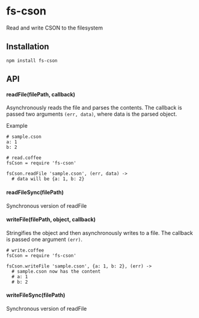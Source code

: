 # fs-cson

Read and write CSON to the filesystem


## Installation

```
npm install fs-cson
```

## API

#### readFile(filePath, callback)

Asynchronously reads the file and parses the contents.
The callback is passed two arguments `(err, data)`, where data is the parsed object.

Example
```
# sample.cson
a: 1
b: 2

# read.coffee
fsCson = require 'fs-cson'

fsCson.readFile 'sample.cson', (err, data) ->
  # data will be {a: 1, b: 2}
```


#### readFileSync(filePath)

Synchronous version of readFile


#### writeFile(filePath, object, callback)

Stringifies the object and then asynchronously writes to a file.
The callback is passed one argument `(err)`.

```
# write.coffee
fsCson = require 'fs-cson'

fsCson.writeFile 'sample.cson', {a: 1, b: 2}, (err) ->
  # sample.cson now has the content
  # a: 1
  # b: 2
```


#### writeFileSync(filePath)

Synchronous version of readFile
